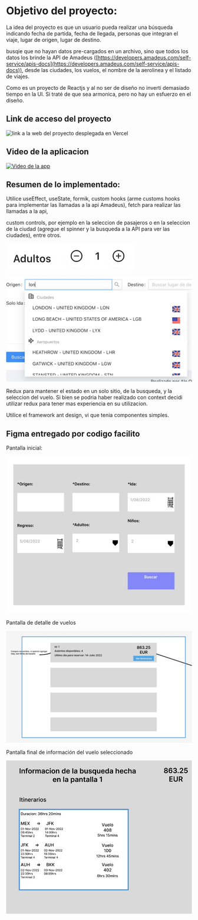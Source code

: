 
# Objetivo del proyecto:

La idea del proyecto es que un usuario pueda realizar una búsqueda indicando fecha de partida, fecha de llegada, personas que integran el viaje, lugar de origen, lugar de destino.

busqie que no hayan datos pre-cargados en un archivo, sino que todos los datos los brinde la API de Amadeus ([https://developers.amadeus.com/self-service/apis-docs](https://developers.amadeus.com/self-service/apis-docs)), desde las ciudades, los vuelos, el nombre de la aerolinea y el listado de viajes.

Como es un proyecto de Reactjs y al no ser de diseño no inverti demasiado tiempo en la UI. Si traté de que sea armonica, pero no hay un esfuerzo en el diseño. 

## Link de acceso del proyecto

![link a la web del proyecto desplegada en Vercel](https://codigo-facilito-reactjs.vercel.app/)

## Video de la aplicacion

[![Video de la app](https://img.youtube.com/vi/BFFQ9hgovpg/0.jpg)](https://www.youtube.com/watch?v=BFFQ9hgovpg)

## Resumen de lo implementado:

Utilice useEffect, useState, formik, custom hooks (arme customs hooks para implementar las llamadas a la api Amadeus), fetch para realizar las llamadas a la api, 

custom controls, por ejemplo en la seleccion de pasajeros o en la seleccion de la ciudad (agregue el spinner y la busqueda a la API para ver las ciudades), entre otros.

![imagen 1](https://raw.githubusercontent.com/aledove-01/codigo-facilito-reactjs/main/imgReadme/control1.png)

![imagen 2](https://raw.githubusercontent.com/aledove-01/codigo-facilito-reactjs/main/imgReadme/control2.png)

Redux para mantener el estado en un solo sitio, de la busqueda, y la seleccion del vuelo. Si bien se podria haber realizado con context decidi utilizar redux para tener mas experiencia en su utilizacion.

Utilice el framework ant design, vi que tenia componentes simples.

## Figma entregado por codigo facilito

Pantalla inicial:

![figma 1](https://raw.githubusercontent.com/aledove-01/codigo-facilito-reactjs/main/imgReadme/figma1.png)

Pantalla de detalle de vuelos

![figma 2](https://raw.githubusercontent.com/aledove-01/codigo-facilito-reactjs/main/imgReadme/figma2.png)

Pantalla final de información del vuelo seleccionado

![figma 3](https://raw.githubusercontent.com/aledove-01/codigo-facilito-reactjs/main/imgReadme/figma3.png)

